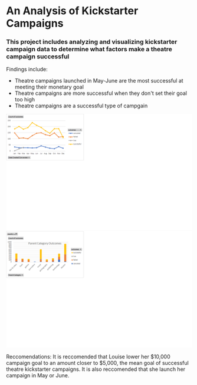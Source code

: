 # An Analysis of Kickstarter Campaigns 
### This project includes analyzing and visualizing kickstarter campaign data to determine what factors make a theatre campaign successful


Findings include:
- Theatre campaigns launched in May-June are the most successful at meeting their monetary goal
- Theatre campaigns are more successful when they don't set their goal too high 
- Theatre campaigns are a successful type of campgain 

![Outcomes based on launch date](https://github.com/mayamtims/Kickstarter-Analysis/blob/main/Outcomes%20based%20on%20launch%20date.png)![Outcomes based on parent category](https://github.com/mayamtims/Kickstarter-Analysis/blob/609adea73d561b4b6f309e7d7b857d809e26be85/Outcomes%20graph.png) 

Reccomendations: It is reccomended that Louise lower her $10,000 campaign goal to an amount closer to $5,000, the mean goal of successful theatre kickstarter campaigns. It is also reccomended that she launch her campaign in May or June.
